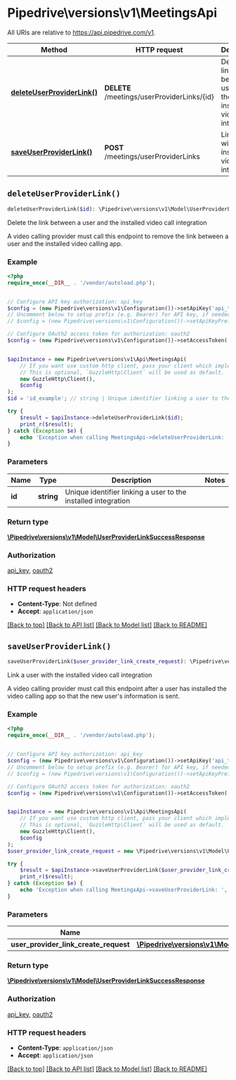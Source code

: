 # Pipedrive\versions\v1\MeetingsApi

All URIs are relative to https://api.pipedrive.com/v1.

Method | HTTP request | Description
------------- | ------------- | -------------
[**deleteUserProviderLink()**](MeetingsApi.md#deleteUserProviderLink) | **DELETE** /meetings/userProviderLinks/{id} | Delete the link between a user and the installed video call integration
[**saveUserProviderLink()**](MeetingsApi.md#saveUserProviderLink) | **POST** /meetings/userProviderLinks | Link a user with the installed video call integration


## `deleteUserProviderLink()`

```php
deleteUserProviderLink($id): \Pipedrive\versions\v1\Model\UserProviderLinkSuccessResponse
```

Delete the link between a user and the installed video call integration

A video calling provider must call this endpoint to remove the link between a user and the installed video calling app.

### Example

```php
<?php
require_once(__DIR__ . '/vendor/autoload.php');


// Configure API key authorization: api_key
$config = (new Pipedrive\versions\v1\Configuration())->setApiKey('api_token', 'YOUR_API_KEY');
// Uncomment below to setup prefix (e.g. Bearer) for API key, if needed
// $config = (new Pipedrive\versions\v1\Configuration())->setApiKeyPrefix('api_token', 'Bearer');

// Configure OAuth2 access token for authorization: oauth2
$config = (new Pipedrive\versions\v1\Configuration())->setAccessToken('YOUR_ACCESS_TOKEN');


$apiInstance = new Pipedrive\versions\v1\Api\MeetingsApi(
    // If you want use custom http client, pass your client which implements `GuzzleHttp\ClientInterface`.
    // This is optional, `GuzzleHttp\Client` will be used as default.
    new GuzzleHttp\Client(),
    $config
);
$id = 'id_example'; // string | Unique identifier linking a user to the installed integration

try {
    $result = $apiInstance->deleteUserProviderLink($id);
    print_r($result);
} catch (Exception $e) {
    echo 'Exception when calling MeetingsApi->deleteUserProviderLink: ', $e->getMessage(), PHP_EOL;
}
```

### Parameters

Name | Type | Description  | Notes
------------- | ------------- | ------------- | -------------
 **id** | **string**| Unique identifier linking a user to the installed integration |

### Return type

[**\Pipedrive\versions\v1\Model\UserProviderLinkSuccessResponse**](../Model/UserProviderLinkSuccessResponse.md)

### Authorization

[api_key](../../README.md#api_key), [oauth2](../../README.md#oauth2)

### HTTP request headers

- **Content-Type**: Not defined
- **Accept**: `application/json`

[[Back to top]](#) [[Back to API list]](../../README.md#endpoints)
[[Back to Model list]](../../../../README.md#models)
[[Back to README]](../../../../README.md)

## `saveUserProviderLink()`

```php
saveUserProviderLink($user_provider_link_create_request): \Pipedrive\versions\v1\Model\UserProviderLinkSuccessResponse
```

Link a user with the installed video call integration

A video calling provider must call this endpoint after a user has installed the video calling app so that the new user's information is sent.

### Example

```php
<?php
require_once(__DIR__ . '/vendor/autoload.php');


// Configure API key authorization: api_key
$config = (new Pipedrive\versions\v1\Configuration())->setApiKey('api_token', 'YOUR_API_KEY');
// Uncomment below to setup prefix (e.g. Bearer) for API key, if needed
// $config = (new Pipedrive\versions\v1\Configuration())->setApiKeyPrefix('api_token', 'Bearer');

// Configure OAuth2 access token for authorization: oauth2
$config = (new Pipedrive\versions\v1\Configuration())->setAccessToken('YOUR_ACCESS_TOKEN');


$apiInstance = new Pipedrive\versions\v1\Api\MeetingsApi(
    // If you want use custom http client, pass your client which implements `GuzzleHttp\ClientInterface`.
    // This is optional, `GuzzleHttp\Client` will be used as default.
    new GuzzleHttp\Client(),
    $config
);
$user_provider_link_create_request = new \Pipedrive\versions\v1\Model\UserProviderLinkCreateRequest(); // \Pipedrive\versions\v1\Model\UserProviderLinkCreateRequest

try {
    $result = $apiInstance->saveUserProviderLink($user_provider_link_create_request);
    print_r($result);
} catch (Exception $e) {
    echo 'Exception when calling MeetingsApi->saveUserProviderLink: ', $e->getMessage(), PHP_EOL;
}
```

### Parameters

Name | Type | Description  | Notes
------------- | ------------- | ------------- | -------------
 **user_provider_link_create_request** | [**\Pipedrive\versions\v1\Model\UserProviderLinkCreateRequest**](../Model/UserProviderLinkCreateRequest.md)|  | [optional]

### Return type

[**\Pipedrive\versions\v1\Model\UserProviderLinkSuccessResponse**](../Model/UserProviderLinkSuccessResponse.md)

### Authorization

[api_key](../../README.md#api_key), [oauth2](../../README.md#oauth2)

### HTTP request headers

- **Content-Type**: `application/json`
- **Accept**: `application/json`

[[Back to top]](#) [[Back to API list]](../../README.md#endpoints)
[[Back to Model list]](../../../../README.md#models)
[[Back to README]](../../../../README.md)
